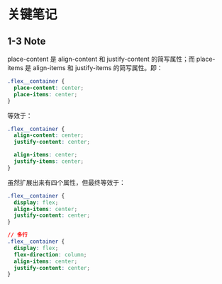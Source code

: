 # 关键笔记

## 1-3 Note

place-content 是 align-content 和 justify-content 的简写属性；而 place-items 是 align-items 和 justify-items 的简写属性。即：

```css
.flex__container {
  place-content: center;
  place-items: center;
}
```

等效于：

```css
.flex__container {
  align-content: center;
  justify-content: center;

  align-items: center;
  justify-items: center;
}
```

虽然扩展出来有四个属性，但最终等效于：

```css
.flex__container {
  display: flex;
  align-items: center;
  justify-content: center;
}

// 多行
.flex__container {
  display: flex;
  flex-direction: column;
  align-items: center;
  justify-content: center;
}
```
